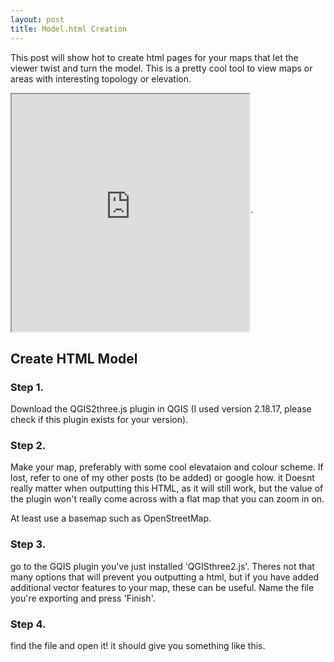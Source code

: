 ```yaml
---
layout: post
title: Model.html Creation
---
```


This post will show hot to create html pages for your maps that let the viewer twist and turn the model. This is a pretty cool tool to view maps or areas with interesting topology or elevation. 

<iframe src="https://rawgit.com/TierynnB/TierynnB.github.io/master/mapModels/3dModelOutput.html" align="middle" height="380" width="380" scrolling='no'>
{newline}
</iframe>.
<!-- more -->
<h2>Create HTML Model</h2>
<h3>Step 1.</h3>
Download the QGIS2three.js plugin in QGIS (I used version 2.18.17, please check if this plugin exists for your version).

<h3>Step 2. </h3>
Make your map, preferably with some cool elevataion and colour scheme. If lost, refer to one of my other posts (to be added) or google how. it Doesnt really matter when outputting this HTML, as it will still work, but the value of the plugin won't really come across with a flat map that you can zoom in on. 

At least use a basemap such as OpenStreetMap.

<h3> Step 3. </h3>
go to the GQIS plugin you've just installed 'QGISthree2.js'. Theres not that many options that will prevent you outputting a html, but if you have added additional vector features to your map, these can be useful.
Name the file you're exporting and press 'Finish'.

<h3> Step 4. </h3>
find the file and open it! it should give you something like this.


